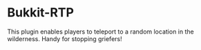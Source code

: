 # Bukkit-RTP

This plugin enables players to teleport to a random location in the wilderness. Handy for stopping griefers!
